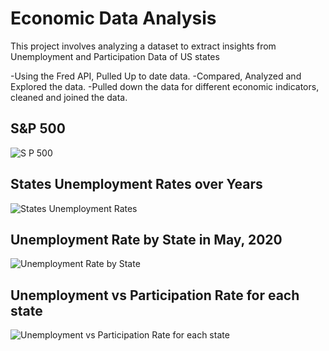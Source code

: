 # Economic Data Analysis
This project involves analyzing a dataset to extract insights from Unemployment and Participation Data of US states

-Using the Fred API, Pulled Up to date data.
-Compared, Analyzed and Explored the data.
-Pulled down the data for different economic indicators, cleaned and joined the data.
## S&P 500
![S P 500](https://github.com/Prathmeshp20/EconomicDataAnalysis/assets/77873093/bf98913a-4394-4668-9bc7-e03c57d171ef)

## States Unemployment Rates over Years
![States Unemployment Rates](https://github.com/Prathmeshp20/EconomicDataAnalysis/assets/77873093/edd77405-532c-4f3f-928a-beb3a8228eeb)

## Unemployment Rate by State in May, 2020
![Unemployment Rate by State](https://github.com/Prathmeshp20/EconomicDataAnalysis/assets/77873093/aa96b38f-7cea-40bb-8611-41629a31ba34)

## Unemployment vs Participation Rate for each state
![Unemployment vs Participation Rate for each state](https://github.com/Prathmeshp20/EconomicDataAnalysis/assets/77873093/fbb6c59d-ee27-4df2-883c-0afc45623272)
